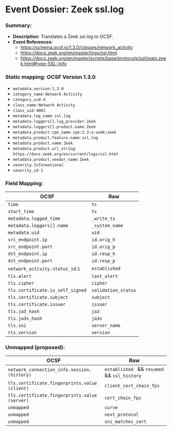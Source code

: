 # Event Dossier: Zeek ssl.log
### Summary:
- **Description**: Translates a Zeek ssl.log to OCSF. 
- **Event References**:
  - https://schema.ocsf.io/1.3.0/classes/network_activity
  - https://docs.zeek.org/en/master/logs/ssl.html
  - https://docs.zeek.org/en/master/scripts/base/protocols/ssl/main.zeek.html#type-SSL::Info


 ### Static mapping: OCSF Version 1.3.0
 - `metadata.version`: `1.3.0`
 - `category_name`: `Network Activity`
 - `category_uid`: `4`
 - `class_name`: `Network Activity`
 - `class_uid`: `4001`
 - `metadata.log_name`: `ssl.log`
 - `metadata.loggers[].log_provider`: `Zeek`
 - `metadata.loggers[].product.name`: `Zeek`
 - `metadata.product.cpe_name`: `cpe:2.3:a:zeek:zeek`
 - `metadata.product.feature.name`: `ssl.log`
 - `metadata.product.name`: `Zeek`
 - `metadata.product.url_string`: `https://docs.zeek.org/en/current/logs/ssl.html`
 - `metadata.product.vendor_name`: `Zeek`
 - `severity`: `Informational`
 - `severity_id`: `1`


 ### Field Mapping:

| OCSF                           | Raw               |
| ------------------------------ | ----------------- |
|`time`                          |`ts`               |
|`start_time`                    |`ts`               |
|`metadata.logged_time`          |`_write_ts`        |
|`metadata.loggers[].name`       |`_system_name`     |
|`metadata.uid`                  |`uid`              |
|`src_endpoint.ip`               |`id.orig_h`        |
|`src_endpoint.port`             |`id.orig_p`        |
|`dst_endpoint.ip`               |`id.resp_h`        |
|`dst_endpoint.port`             |`id.resp_p`        |
|`network_activity.status_id`:`1`|`established`      |
|`tls.alert`                     |`last_alert`       |
|`tls.cipher`                    |`cipher`           |
|`tls.certificate.is_self_signed`|`validation_status`|
|`tls.certificate.subject`       |`subject`          |
|`tls.certificate.issuer`        |`issuer`           |
|`tls.ja3_hash`                  |`ja3`              |
|`tls.ja3s_hash`                 |`ja3s`             |
|`tls.sni`                       |`server_name`      |
|`tls.version`                   |`version`          |


 ### Unmapped (proposed):

| OCSF                     | Raw                      |
| -------------------------| -------------------------|
|`network_connection_info.session.(history)` |`established ` && `resumed` && `ssl_history` |
|`tls.certificate.fingerprints.value (client)`       |`client_cert_chain_fps`|
|`tls.certificate.fingerprints.value (server)`       |`cert_chain_fps`|
|`unmapped`                      |`curve`            |
|`unmapped`                      |`next_protocol`    |
|`unmapped`                      |`sni_matches_cert` |
